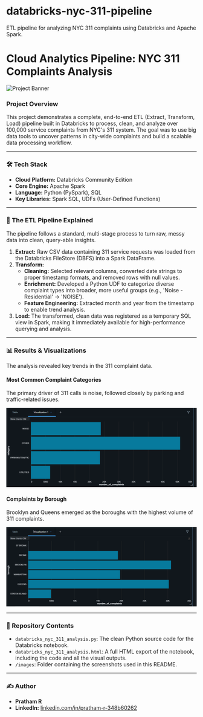 # databricks-nyc-311-pipeline
ETL pipeline for analyzing NYC 311 complaints using Databricks and Apache Spark.

# Cloud Analytics Pipeline: NYC 311 Complaints Analysis

![Project Banner](https://placehold.co/1200x400/0073e6/ffffff?text=NYC%20311%20Data%20Pipeline)

### **Project Overview**

This project demonstrates a complete, end-to-end ETL (Extract, Transform, Load) pipeline built in Databricks to process, clean, and analyze over 100,000 service complaints from NYC's 311 system. The goal was to use big data tools to uncover patterns in city-wide complaints and build a scalable data processing workflow.

---

### **🛠️ Tech Stack**

* **Cloud Platform:** Databricks Community Edition
* **Core Engine:** Apache Spark
* **Language:** Python (PySpark), SQL
* **Key Libraries:** Spark SQL, UDFs (User-Defined Functions)

---

### **🚀 The ETL Pipeline Explained**

The pipeline follows a standard, multi-stage process to turn raw, messy data into clean, query-able insights.

1.  **Extract:** Raw CSV data containing 311 service requests was loaded from the Databricks FileStore (DBFS) into a Spark DataFrame.
2.  **Transform:**
    * **Cleaning:** Selected relevant columns, converted date strings to proper timestamp formats, and removed rows with null values.
    * **Enrichment:** Developed a Python UDF to categorize diverse complaint types into broader, more useful groups (e.g., 'Noise - Residential' -> 'NOISE').
    * **Feature Engineering:** Extracted month and year from the timestamp to enable trend analysis.
3.  **Load:** The transformed, clean data was registered as a temporary SQL view in Spark, making it immediately available for high-performance querying and analysis.

---

### **📊 Results & Visualizations**

The analysis revealed key trends in the 311 complaint data.

#### **Most Common Complaint Categories**

The primary driver of 311 calls is noise, followed closely by parking and traffic-related issues.

<!-- Add your "Complaint Category" chart screenshot here! -->
![Complaint Categories](category_complaints.png)

#### **Complaints by Borough**

Brooklyn and Queens emerged as the boroughs with the highest volume of 311 complaints.

<!-- Add your "Complaints by Borough" chart screenshot here! -->
![Complaints by Borough](borough-complaints-chart.png)

---

### **📂 Repository Contents**

* `databricks_nyc_311_analysis.py`: The clean Python source code for the Databricks notebook.
* `databricks_nyc_311_analysis.html`: A full HTML export of the notebook, including the code and all the visual outputs.
* `/images`: Folder containing the screenshots used in this README.

---

### **✍️ Author**

* **Pratham R**
* **LinkedIn:** [linkedin.com/in/pratham-r-348b60262](https://linkedin.com/in/pratham-r-348b60262)
